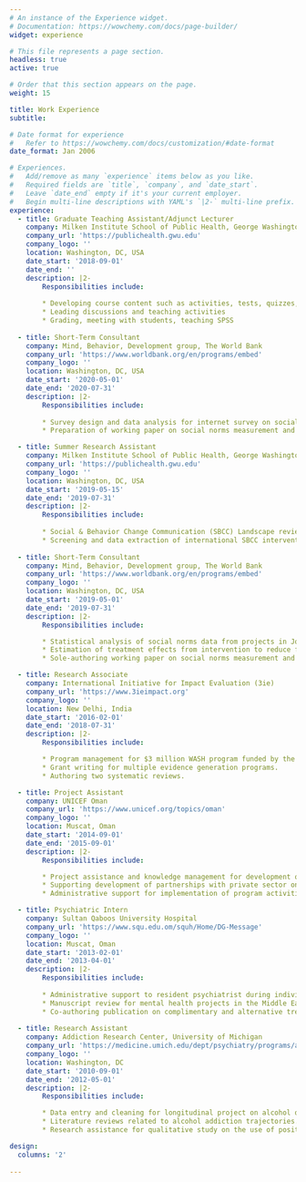 ```yaml
---
# An instance of the Experience widget.
# Documentation: https://wowchemy.com/docs/page-builder/
widget: experience

# This file represents a page section.
headless: true
active: true

# Order that this section appears on the page.
weight: 15

title: Work Experience
subtitle:

# Date format for experience
#   Refer to https://wowchemy.com/docs/customization/#date-format
date_format: Jan 2006

# Experiences.
#   Add/remove as many `experience` items below as you like.
#   Required fields are `title`, `company`, and `date_start`.
#   Leave `date_end` empty if it's your current employer.
#   Begin multi-line descriptions with YAML's `|2-` multi-line prefix.
experience:
  - title: Graduate Teaching Assistant/Adjunct Lecturer
    company: Milken Institute School of Public Health, George Washington University
    company_url: 'https://publichealth.gwu.edu'
    company_logo: ''
    location: Washington, DC, USA
    date_start: '2018-09-01'
    date_end: ''
    description: |2-
        Responsibilities include:
        
        * Developing course content such as activities, tests, quizzes, etc.
        * Leading discussions and teaching activities
        * Grading, meeting with students, teaching SPSS
        
  - title: Short-Term Consultant
    company: Mind, Behavior, Development group, The World Bank
    company_url: 'https://www.worldbank.org/en/programs/embed'
    company_logo: ''
    location: Washington, DC, USA
    date_start: '2020-05-01'
    date_end: '2020-07-31'
    description: |2-
        Responsibilities include:
       
        * Survey design and data analysis for internet survey on social norms around household behaviors and COVID-19 impacts conducted in Jordan, Tunisia, and Morocco.
        * Preparation of working paper on social norms measurement and analysis approaches.

  - title: Summer Research Assistant
    company: Milken Institute School of Public Health, George Washington University
    company_url: 'https://publichealth.gwu.edu'
    company_logo: ''
    location: Washington, DC, USA
    date_start: '2019-05-15'
    date_end: '2019-07-31'
    description: |2-
        Responsibilities include:
   
        * Social & Behavior Change Communication (SBCC) Landscape review with colleagues from UNICEF, John Hopkins University, and New York University.
        * Screening and data extraction of international SBCC interventions.
       
  - title: Short-Term Consultant
    company: Mind, Behavior, Development group, The World Bank
    company_url: 'https://www.worldbank.org/en/programs/embed'
    company_logo: ''
    location: Washington, DC, USA
    date_start: '2019-05-01'
    date_end: '2019-07-31'
    description: |2-
        Responsibilities include:

        * Statistical analysis of social norms data from projects in Jordan, Kurdistan, and Republic of Georgia.
        * Estimation of treatment effects from intervention to reduce fertility bias in Republic of Georgia.
        * Sole-authoring working paper on social norms measurement and analysis approaches. 

  - title: Research Associate
    company: International Initiative for Impact Evaluation (3ie)
    company_url: 'https://www.3ieimpact.org'
    company_logo: ''
    location: New Delhi, India
    date_start: '2016-02-01'
    date_end: '2018-07-31'
    description: |2-
        Responsibilities include:

        * Program management for $3 million WASH program funded by the Gates Foundation comprising 9 formative evaluations, 4 impact evaluations, and 1 measurement study.
        * Grant writing for multiple evidence generation programs.
        * Authoring two systematic reviews.

  - title: Project Assistant
    company: UNICEF Oman
    company_url: 'https://www.unicef.org/topics/oman'
    company_logo: ''
    location: Muscat, Oman
    date_start: '2014-09-01'
    date_end: '2015-09-01'
    description: |2-
        Responsibilities include:

        * Project assistance and knowledge management for development of a national strategy on social development.
        * Supporting development of partnerships with private sector on behalf of line ministries.
        * Administrative support for implementation of program activities in health, education, and social development.

  - title: Psychiatric Intern
    company: Sultan Qaboos University Hospital
    company_url: 'https://www.squ.edu.om/squh/Home/DG-Message'
    company_logo: ''
    location: Muscat, Oman
    date_start: '2013-02-01'
    date_end: '2013-04-01'
    description: |2-
        Responsibilities include:
        
        * Administrative support to resident psychiatrist during individual client sessions.
        * Manuscript review for mental health projects in the Middle East.
        * Co-authoring publication on complimentary and alternative treatment for epilepsy in Oman.
   
  - title: Research Assistant
    company: Addiction Research Center, University of Michigan
    company_url: 'https://medicine.umich.edu/dept/psychiatry/programs/addiction-center/addiction-center-research'
    company_logo: ''
    location: Washington, DC
    date_start: '2010-09-01'
    date_end: '2012-05-01'
    description: |2-
        Responsibilities include:

        * Data entry and cleaning for longitudinal project on alcohol dependent individuals.
        * Literature reviews related to alcohol addiction trajectories.
        * Research assistance for qualitative study on the use of positive psychology in treatment manuals for alcohol dependence.

design:
  columns: '2'
  
---
```

